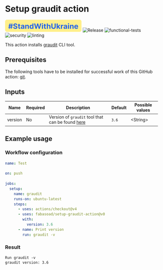 # Setup graudit action

[![Stand With Ukraine](https://raw.githubusercontent.com/vshymanskyy/StandWithUkraine/main/badges/StandWithUkraine.svg)](https://stand-with-ukraine.pp.ua)
![Release](https://img.shields.io/github/v/release/fabasoad/setup-graudit-action?include_prereleases)
![functional-tests](https://github.com/fabasoad/setup-graudit-action/actions/workflows/functional-tests.yml/badge.svg)
![security](https://github.com/fabasoad/setup-graudit-action/actions/workflows/security.yml/badge.svg)
![linting](https://github.com/fabasoad/setup-graudit-action/actions/workflows/linting.yml/badge.svg)

This action installs [graudit](https://github.com/wireghoul/graudit) CLI tool.

## Prerequisites

The following tools have to be installed for successful work of this GitHub action:
[git](https://git-scm.com).

## Inputs

<!-- prettier-ignore-start -->
| Name    | Required | Description                                                                                       | Default | Possible values |
|---------|----------|---------------------------------------------------------------------------------------------------|---------|-----------------|
| version | No       | Version of `graudit` tool that can be found [here](https://github.com/wireghoul/graudit/releases) | `3.6`   | &lt;String&gt;  |
<!-- prettier-ignore-end -->

## Example usage

### Workflow configuration

```yaml
name: Test

on: push

jobs:
  setup:
    name: graudit
    runs-on: ubuntu-latest
    steps:
      - uses: actions/checkout@v4
      - uses: fabasoad/setup-graudit-action@v0
        with:
          version: 3.6
      - name: Print version
        run: graudit -v
```

### Result

```shell
Run graudit -v
graudit version: 3.6
```
